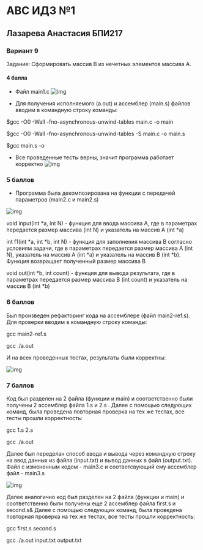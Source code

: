 # АBC ИДЗ №1 
## Лазарева Анастасия БПИ217
### Вариант 9

Задание: Сформировать массив B из нечетных элементов массива A.

#### 4 балла
- Файл main1.c
![img](/image1.png)

- Для получения исполняемого (a.out)  и ассемблер (main.s) файлов вводим в командную строку команды:

$gcc -O0 -Wall -fno-asynchronous-unwind-tables main.c -o main

$gcc -O0 -Wall -fno-asynchronous-unwind-tables -S main.c -o main.s

$gcc main.s -o

- Все проведенные тесты верны, значит программа работает корректно
![img](/image2.png)

### 5 баллов

- Программа была декомпозирована на функции с передачей параметров (main2.c и main2.s)

![img](/image3.png)


void input(int *a, int N) - функция для ввода массива А, где в параметрах передается размер массива (int N) и указатель на массив А (int *a)

int f1(int *a, int *b, int N) - функция для заполнения массива B согласно условиям задачи, где в параметрах передается размер массива А (int N), указатель на массив А (int *a) и указатель на массив B (int *b). Функция возвращает полученный размер массива В

void out(int *b, int count) - функция для вывода результата, где в параметрах передается размер массива B (int count)  и указатель на массив B (int *b)

### 6 баллов

Был произведен рефакторинг кода на ассемблере (файл main2-ref.s). Для проверки вводим в командную строку команды: 

gcc main2-ref.s

gcc ./a.out

И на всех проведенных тестах, результаты были корректны:

![img](/image4.png)

### 7 баллов

Код был разделен на 2 файла (функции и main) и соответственно были получены 2 ассемблер файла 1.s и 2.s . Далее с помощью следующих команд, была проведена повторная проверка на тех же тестах, все тесты прошли корректность:

gcc 1.s 2.s

gcc ./a.out

Далее был переделан способ ввода и вывода через командную строку на ввод данных из файла (input.txt) и вывод данных в файл (output.txt). Файл с измененным кодом - main3.c и соответсвующий ему ассемблер файл - main3.s

![img](/image5.png)

Далее аналогично код был разделен на 2 файла (функции и main) и соответственно были получены еще 2 ассемблер файла first.s и second.s& Далее с помощью следующих команд, была проведена повторная проверка на тех же тестах, все тесты прошли корректность:

gcc first.s second.s

gcc ./a.out input.txt output.txt

